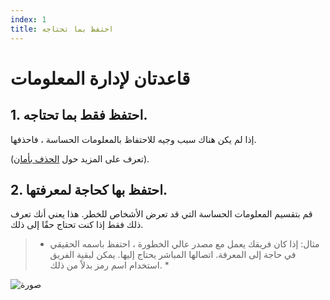 ```yaml
---
index: 1
title: احتفظ بما تحتاجه
---
```

# قاعدتان لإدارة المعلومات

## 1. احتفظ فقط بما تحتاجه.

إذا لم يكن هناك سبب وجيه للاحتفاظ بالمعلومات الحساسة ، فاحذفها.

(تعرف على المزيد حول [الحذف بأمان](umbrella://information/safely-deleting)).

## 2. احتفظ بها كحاجة لمعرفتها.

قم بتقسيم المعلومات الحساسة التي قد تعرض الأشخاص للخطر. هذا يعني أنك تعرف ذلك فقط إذا كنت تحتاج حقًا إلى ذلك.

> * مثال: إذا كان فريقك يعمل مع مصدر عالي الخطورة ، احتفظ باسمه الحقيقي في حاجة إلى المعرفة. اتصالها المباشر يحتاج إليها. يمكن لبقية الفريق استخدام اسم رمز بدلاً من ذلك. *

![صورة](managing_information1.png)